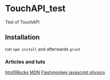 # TouchAPI_test

Test of TouchAPI

## Installation
run 
```npm install``` 
and afterwards 
```grunt```

### Articles and tuts
[html5Rocks](http://www.html5rocks.com/en/mobile/touch/)
[MDN](https://developer.mozilla.org/en-US/docs/Web/API/Touch)
[Flashmonkey javascript physics](http://www.flashmonkey.co.uk/simple-javascript-physics/)





